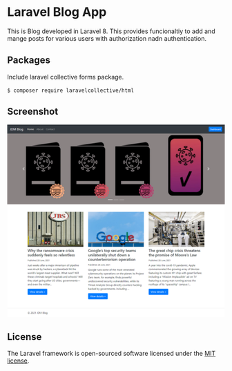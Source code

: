 # Laravel Blog App

This is Blog developed in Laravel 8. This provides funcionaltiy to add and mange posts for various users with authorization nadn authentication.

## Packages

Include laravel collective forms package.

```
$ composer require laravelcollective/html
```

## Screenshot

<img src="https://github.com/mirjaved/JDM-Blog/blob/main/Homepage.png">

## License

The Laravel framework is open-sourced software licensed under the [MIT license](https://opensource.org/licenses/MIT).
